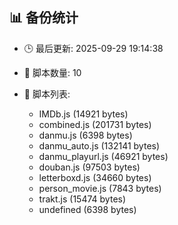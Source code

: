 ## 📊 备份统计

- 🕒 最后更新: 2025-09-29 19:14:38
- 📁 脚本数量: 10
- 📄 脚本列表:

  - IMDb.js (14921 bytes)
  - combined.js (201731 bytes)
  - danmu.js (6398 bytes)
  - danmu_auto.js (132141 bytes)
  - danmu_playurl.js (46921 bytes)
  - douban.js (97503 bytes)
  - letterboxd.js (34660 bytes)
  - person_movie.js (7843 bytes)
  - trakt.js (15474 bytes)
  - undefined (6398 bytes)
